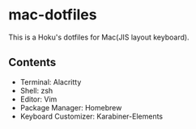 # mac-dotfiles
This is a Hoku's dotfiles for Mac(JIS layout keyboard).  
## Contents
- Terminal: Alacritty
- Shell: zsh
- Editor: Vim
- Package Manager: Homebrew
- Keyboard Customizer: Karabiner-Elements
